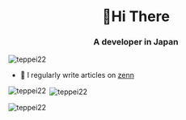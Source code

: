 <h1 align="center">👋Hi There</h1>
<h3 align="center">A developer in Japan</h3>

<p align="left"> <img src="https://komarev.com/ghpvc/?username=teppei22&label=Profile%20views&color=0e75b6&style=flat" alt="teppei22" /> </p>

- 📝 I regularly write articles on [zenn](https://zenn.dev)

<p><img align="left" src="https://github-readme-stats.vercel.app/api/top-langs?username=teppei22&show_icons=true&locale=en&layout=compact" alt="teppei22" /></p>
<p>&nbsp;<img align="center" src="https://github-readme-stats.vercel.app/api?username=teppei22&show_icons=true&locale=en" alt="teppei22" /></p>
<p><img align="center" src="https://github-readme-streak-stats.herokuapp.com/?user=teppei22&" alt="teppei22" /></p>

